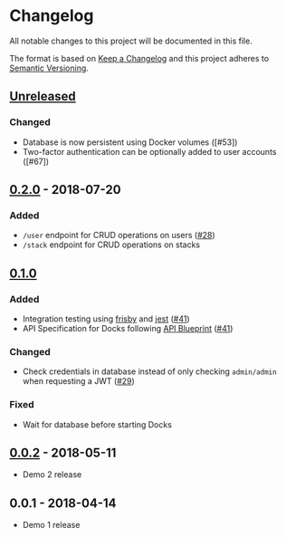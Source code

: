 # Changelog
All notable changes to this project will be documented in this file.

The format is based on [Keep a Changelog](http://keepachangelog.com/en/1.0.0/)
and this project adheres to [Semantic Versioning](http://semver.org/spec/v2.0.0.html).

## [Unreleased]
### Changed
- Database is now persistent using Docker volumes ([#53])
- Two-factor authentication can be optionally added to user accounts ([#67])

## [0.2.0] - 2018-07-20
### Added
- `/user` endpoint for CRUD operations on users ([#28])
- `/stack` endpoint for CRUD operations on stacks

## [0.1.0]
### Added
- Integration testing using [frisby] and [jest] ([#41])
- API Specification for Docks following [API Blueprint] ([#41])

### Changed
- Check credentials in database instead of only checking `admin/admin` when requesting a JWT ([#29])

### Fixed
- Wait for database before starting Docks

## [0.0.2] - 2018-05-11
- Demo 2 release

## 0.0.1 - 2018-04-14
- Demo 1 release

[Unreleased]: https://github.com/TripleParity/docks-api/compare/0.2.0...HEAD
[0.2.0]: https://github.com/TripleParity/docks-api/compare/0.1.0...0.2.0
[0.1.0]: https://github.com/TripleParity/docks-api/compare/0.0.2...0.1.0
[0.0.2]: https://github.com/TripleParity/docks-api/compare/0.0.1...0.0.2

[#41]: https://github.com/TripleParity/docks-api/issues/41
[#28]: https://github.com/TripleParity/docks-api/issues/28
[#29]: https://github.com/TripleParity/docks-api/issues/29

[frisby]: https://www.frisbyjs.com/
[jest]: https://facebook.github.io/jest/
[API Blueprint]: https://apiblueprint.org/